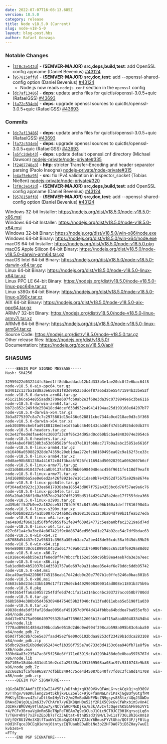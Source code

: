 ```yaml
---
date: 2022-07-07T16:08:13.685Z
version: 18.5.0
category: release
title: Node v18.5.0 (Current)
slug: node-v18-5-0
layout: blog-post.hbs
author: Rafael Gonzaga
---
```


### Notable Changes

- \[[`3f0c3e142d`](https://github.com/nodejs/node/commit/3f0c3e142d)] - **(SEMVER-MAJOR)** **src,deps,build,test**: add OpenSSL config appname (Daniel Bevenius) [#43124](https://github.com/nodejs/node/pull/43124)
- \[[`9578158ff8`](https://github.com/nodejs/node/commit/9578158ff8)] - **(SEMVER-MAJOR)** **src,doc,test**: add --openssl-shared-config option (Daniel Bevenius) [#43124](https://github.com/nodejs/node/pull/43124)
  - Node.js now reads `nodejs_conf` section in the `openssl` config
- \[[`dc7af13486`](https://github.com/nodejs/node/commit/dc7af13486)] - **deps**: update archs files for quictls/openssl-3.0.5+quic (RafaelGSS) [#43693](https://github.com/nodejs/node/pull/43693)
- \[[`fa72c534eb`](https://github.com/nodejs/node/commit/fa72c534eb)] - **deps**: upgrade openssl sources to quictls/openssl-3.0.5+quic (RafaelGSS) [#43693](https://github.com/nodejs/node/pull/43693)

### Commits

- \[[`dc7af13486`](https://github.com/nodejs/node/commit/dc7af13486)] - **deps**: update archs files for quictls/openssl-3.0.5+quic (RafaelGSS) [#43693](https://github.com/nodejs/node/pull/43693)
- \[[`fa72c534eb`](https://github.com/nodejs/node/commit/fa72c534eb)] - **deps**: upgrade openssl sources to quictls/openssl-3.0.5+quic (RafaelGSS) [#43693](https://github.com/nodejs/node/pull/43693)
- \[[`a5fc2deb43`](https://github.com/nodejs/node/commit/a5fc2deb43)] - **deps**: update default openssl.cnf directory (Michael Dawson) [nodejs-private/node-private#335](https://github.com/nodejs-private/node-private/pull/335)
- \[[`f2407748e3`](https://github.com/nodejs/node/commit/f2407748e3)] - **http**: stricter Transfer-Encoding and header separator parsing (Paolo Insogna) [nodejs-private/node-private#315](https://github.com/nodejs-private/node-private/pull/315)
- \[[`e4af5eba95`](https://github.com/nodejs/node/commit/e4af5eba95)] - **src**: fix IPv4 validation in inspector_socket (Tobias Nießen) [nodejs-private/node-private#320](https://github.com/nodejs-private/node-private/pull/320)
- \[[`3f0c3e142d`](https://github.com/nodejs/node/commit/3f0c3e142d)] - **(SEMVER-MAJOR)** **src,deps,build,test**: add OpenSSL config appname (Daniel Bevenius) [#43124](https://github.com/nodejs/node/pull/43124)
- \[[`9578158ff8`](https://github.com/nodejs/node/commit/9578158ff8)] - **(SEMVER-MAJOR)** **src,doc,test**: add --openssl-shared-config option (Daniel Bevenius) [#43124](https://github.com/nodejs/node/pull/43124)

Windows 32-bit Installer: https://nodejs.org/dist/v18.5.0/node-v18.5.0-x86.msi \
Windows 64-bit Installer: https://nodejs.org/dist/v18.5.0/node-v18.5.0-x64.msi \
Windows 32-bit Binary: https://nodejs.org/dist/v18.5.0/win-x86/node.exe \
Windows 64-bit Binary: https://nodejs.org/dist/v18.5.0/win-x64/node.exe \
macOS 64-bit Installer: https://nodejs.org/dist/v18.5.0/node-v18.5.0.pkg \
macOS Apple Silicon 64-bit Binary: https://nodejs.org/dist/v18.5.0/node-v18.5.0-darwin-arm64.tar.gz \
macOS Intel 64-bit Binary: https://nodejs.org/dist/v18.5.0/node-v18.5.0-darwin-x64.tar.gz \
Linux 64-bit Binary: https://nodejs.org/dist/v18.5.0/node-v18.5.0-linux-x64.tar.xz \
Linux PPC LE 64-bit Binary: https://nodejs.org/dist/v18.5.0/node-v18.5.0-linux-ppc64le.tar.xz \
Linux s390x 64-bit Binary: https://nodejs.org/dist/v18.5.0/node-v18.5.0-linux-s390x.tar.xz \
AIX 64-bit Binary: https://nodejs.org/dist/v18.5.0/node-v18.5.0-aix-ppc64.tar.gz \
ARMv7 32-bit Binary: https://nodejs.org/dist/v18.5.0/node-v18.5.0-linux-armv7l.tar.xz \
ARMv8 64-bit Binary: https://nodejs.org/dist/v18.5.0/node-v18.5.0-linux-arm64.tar.xz \
Source Code: https://nodejs.org/dist/v18.5.0/node-v18.5.0.tar.gz \
Other release files: https://nodejs.org/dist/v18.5.0/ \
Documentation: https://nodejs.org/docs/v18.5.0/api/

### SHASUMS

```
-----BEGIN PGP SIGNED MESSAGE-----
Hash: SHA256

32959422d032244fc5bed1ff8ddbaddacb12b4d333b3e1ae20dc0f2e6bac64f8  node-v18.5.0-aix-ppc64.tar.gz
8d4012c137ba18d8a3e650c01f83d995235dcef87a65d2be55471594b33be52f  node-v18.5.0-darwin-arm64.tar.gz
451c21b6ce54e855aad93709e607fc60ab2e3f68e3da39c0739849e6c3be6116  node-v18.5.0-darwin-arm64.tar.xz
bb72c852c249fde250418cd4dcef633d932e49414194aa25d199168e64207b77  node-v18.5.0-darwin-x64.tar.gz
3b3a8775397c8a7c7c2975801d15e436c628811cbe7344a0cd218ae0d3c3f368  node-v18.5.0-darwin-x64.tar.xz
aeb303096c6ebfad9188128ed5e1d75abc4640143ca3d6f47d51d926dc0db374  node-v18.5.0-headers.tar.gz
0c3e42f0ed4dfae4d4c3003f23c0f95c24d95ad0cd60b5cba48403074e3954c6  node-v18.5.0-headers.tar.xz
fab94abe6f88538b3a53d68582bffee37e181fbb8ac717b0a2abc25851e6616f  node-v18.5.0-linux-arm64.tar.gz
cb16406a059882928de74359c20eb1daa272efcb8160495ea02c9a162f3ce33c  node-v18.5.0-linux-arm64.tar.xz
e0d8ae98b881238a441672c84f3baa6f026fc11694ad50028291a0062607b6cf  node-v18.5.0-linux-armv7l.tar.gz
ed31d680a918437e4ca0b9137af03d96b0b984048eac456f9611fe110df9eaf8  node-v18.5.0-linux-armv7l.tar.xz
14d16808b6a5ae0e6ed2a426f8921e7e16c1dae0b7e43952d75675a929a8674e  node-v18.5.0-linux-ppc64le.tar.gz
0f304ad3d923c133ee6817830aba185543d807f752a4353bc6d76f57ae9a6c76  node-v18.5.0-linux-ppc64le.tar.xz
005a20ab266f1d0a3057da23497df5235bd51f4d294745a2dee17f755fdea366  node-v18.5.0-linux-s390x.tar.gz
ad39b6ff5d7b0ee2a182dce53f78fd9f92c847a59a96b160a1deff7816f98d4a  node-v18.5.0-linux-s390x.tar.xz
deb4b0b8b82354a1b5087b724ab0d5861081302a12c0b204d799b31fea527eda  node-v18.5.0-linux-x64.tar.gz
3a64a0d2f86831d56fbfd9b59f61fe84f639d24772c5eaba0bfac23219a6d74d  node-v18.5.0-linux-x64.tar.xz
d27c6f1a4c9a3bc84e867421f9c8d86746ed560e81e274b92ce54c7df9bdac63  node-v18.5.0-win-x64.7z
a87088d54437e12a95831c3968a305eb3ac7a2be448de56cdc58af045dc89b26  node-v18.5.0-win-x64.zip
964e8000730c61899010452ad6177c9a0d21b76980f6865c65310f6929a88d02  node-v18.5.0-win-x86.7z
e1018ec46ebb5be31fe8ed8ff470bccfb152e5b59c95b58ea4aeb7da3e3a7eec  node-v18.5.0-win-x86.zip
5ab1ed0db4b52037b14d3591757a0e697e9a31abea05e4ef6e78ddc6ddb95742  node-v18.5.0-x64.msi
4bca49ae9b422086f745158eab17d42dcb0c20e7707b1c0ffe3246a0bac801b5  node-v18.5.0-x86.msi
44683cb8d23dc33bb109d17f1729d0cb44929008300014ad008e11801b375b9a  node-v18.5.0.pkg
47843654ffa6a59557254fdfe6d74c1fa21e314bcc4bc203727acc058b7780dd  node-v18.5.0.tar.gz
368b5694e380b05d436369484754659b2f040cfe13fed011ebab5e5198f1a030  node-v18.5.0.tar.xz
49838cdda5df3faf26dae0056af451957d0f04d414fbbba64bddea7ba955efb3  win-x64/node.exe
8dd17e07475a098640979532b8ad77896812605b13c4d715a8aa8804833494b4  win-x64/node.lib
f778ad096514854a390bcda5e0518d2d6d0ed904f398cab598a095b83c6aba50  win-x64/node_pdb.7z
059d7f50c8b7cbe5e37faad45e2f8e00c6102bdaa8253df23429b1ddca283108  win-x64/node_pdb.zip
95dbc929ad16b8de0952434cf1b356f755e7a6733d3d4153c6aa948fb71e8f9a  win-x86/node.exe
333bd4a83c23547ac8f5f250e6ff171e03919cfa3293b438de0e0baa5976767d  win-x86/node.lib
0b7105e18d4dc631dd116e2cd2a29339a4391369508aa08ac97c9310743e9b38  win-x86/node_pdb.7z
a2c66261fcaf0a965877dfbbb2494c75ce4d45087b540f77fd0c3fca8d141708  win-x86/node_pdb.zip
-----BEGIN PGP SIGNATURE-----

iQGzBAEBCAAdFiEEiQwI24V5Fi/uDfnbi+q0389VXvQFAmLG+vcACgkQi+q0389V
XvTThgv/VeDKuleng2S4t5khjkvLuZoelc+9jQFfamNaLn7iPskjGgBQfyGtgfPM
PHKly3I6nvx4ZsfaDttSm1HyV7r2/m2MmBoUANFVNcZN9gsys88Stx/4QqJ3OWDo
BhAxdJWjgOLy2m6J3v7ChAYn7/y6IK8QnH0e52jY2R1X5C9xGvCfWhxbimSvXn4C
JQIHkrBMUVHy9TlGApw7y/NClYa9CPNsDjkn/E3k/AvIvfJQqe7AK5bAFk96zVY1
+4/PCFv3BroaVgUnRmSDeTNpFeTHEAm7g9e3CUoJ1Oic9CT0JCZ0H1Kq+sojLq6n
T/T6Hr4h9j7xZFsZEpJb7sTcZJAEtat+8tnB5zd3j9M/Llwi1sT73GLBhIGx8m18
bVjfQY8U1VHe3XQtfTaxNYLI6aXqbDt63VZJJoY6BmusFYVtGha/QOf3F/jFBlLg
nOd1hTqceJDCEq81ehnj0intyzIQTUaubEDwDbiNe3p22HFDW873iE6Z0ay7wuE1
kvb3e5+V
=FTfy
-----END PGP SIGNATURE-----

```
